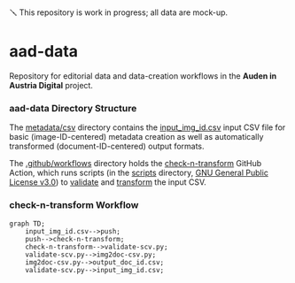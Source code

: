 :screwdriver: This repository is work in progress; all data are mock-up.

# aad-data

Repository for editorial data and data-creation workflows in the **Auden in Austria Digital** project.

### aad-data Directory Structure

The [metadata/csv](https://github.com/auden-in-austria-digital/aad-data/tree/main/metadata/csv) directory contains the [input_img_id.csv](https://github.com/auden-in-austria-digital/aad-data/blob/main/metadata/csv/input_img_id.csv) input CSV file for basic (image-ID-centered) metadata creation as well as automatically transformed (document-ID-centered) output formats.

The [.github/workflows](https://github.com/auden-in-austria-digital/aad-data/tree/main/.github/workflows) directory holds the [check-n-transform](https://github.com/auden-in-austria-digital/aad-data/blob/main/.github/workflows/check-n-transform.yml) GitHub Action, which runs scripts (in the [scripts](https://github.com/auden-in-austria-digital/aad-data/tree/main/scripts) directory, [GNU General Public License v3.0](https://www.gnu.org/licenses/gpl-3.0.html#license-text)) to [validate](https://github.com/auden-in-austria-digital/aad-data/blob/main/scripts/check-n-transform/validate-csv.py) and [transform](https://github.com/auden-in-austria-digital/aad-data/blob/main/scripts/check-n-transform/img2doc-csv.py) the input CSV.

### check-n-transform Workflow

```mermaid
graph TD;
    input_img_id.csv-->push;
    push-->check-n-transform;
    check-n-transform-->validate-scv.py;
    validate-scv.py-->img2doc-csv.py;
    img2doc-csv.py-->output_doc_id.csv;
    validate-scv.py-->input_img_id.csv;
```
